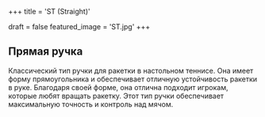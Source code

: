 +++
title = 'ST (Straight)'

draft = false
featured_image = 'ST.jpg'
+++
## Прямая ручка
Классический тип ручки для ракетки в настольном теннисе. Она имеет форму прямоугольника и обеспечивает отличную устойчивость ракетки в руке. Благодаря своей форме, она отлична подходит игрокам, которые любят вращать ракетку. Этот тип ручки обеспечивает максимальную точность и контроль над мячом.